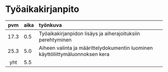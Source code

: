 # Työaikakirjanpito

| pvm   | aika | työnkuva |
| :----:|:-----| :-----|
| 17.3  | 0.5  | Työaikakirjanpidon lisäys ja aiherajoituksiin perehtyminen |
| 25.3  | 5.0  | Aiheen valinta ja määrittelydokumentin luominen käyttöliittymäluonnoksen kera |
| yht   | 5.5  |       | 
